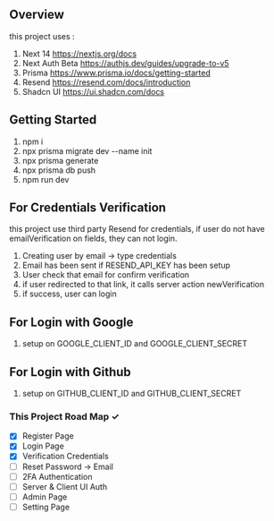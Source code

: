 ## Overview
this project uses :
1. Next 14 https://nextjs.org/docs
2. Next Auth Beta https://authjs.dev/guides/upgrade-to-v5
3. Prisma https://www.prisma.io/docs/getting-started
4. Resend https://resend.com/docs/introduction
5. Shadcn UI https://ui.shadcn.com/docs

## Getting Started
1. npm i
2. npx prisma migrate dev --name init
3. npx prisma generate
4. npx prisma db push
5. npm run dev

## For Credentials Verification
this project use third party Resend for credentials, if user do not have emailVerification on fields, they can not login.
1. Creating user by email -> type credentials
2. Email has been sent if RESEND_API_KEY has been setup
3. User check that email for confirm verification
4. if user redirected to that link, it calls server action newVerification
5. if success, user can login

## For Login with Google
1. setup on GOOGLE_CLIENT_ID and GOOGLE_CLIENT_SECRET

## For Login with Github
1. setup on GITHUB_CLIENT_ID and GITHUB_CLIENT_SECRET

### This Project Road Map ✓
- [x] Register Page
- [x] Login Page
- [x] Verification Credentials
- [ ] Reset Password -> Email
- [ ] 2FA Authentication
- [ ] Server & Client UI Auth
- [ ] Admin Page
- [ ] Setting Page